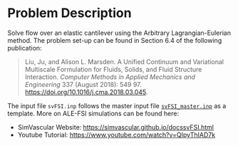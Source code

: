 
# **Problem Description**

Solve flow over an elastic cantilever using the Arbitrary Lagrangian-Eulerian method. The problem set-up can be found in Section 6.4 of the following publication:

> Liu, Ju, and Alison L. Marsden.  A Unified Continuum and Variational Multiscale Formulation for Fluids, Solids, and Fluid Structure Interaction.  *Computer Methods in Applied Mechanics and Engineering* 337 (August 2018): 549 97. https://doi.org/10.1016/j.cma.2018.03.045.

The input file `svFSI.inp` follows the master input file [`svFSI_master.inp`](./svFSI_master.inp) as a template. More on ALE-FSI simulations can be found here:
- SimVascular Website: https://simvascular.github.io/docssvFSI.html
- Youtube Tutorial: https://www.youtube.com/watch?v=QIpyThIAD7k

